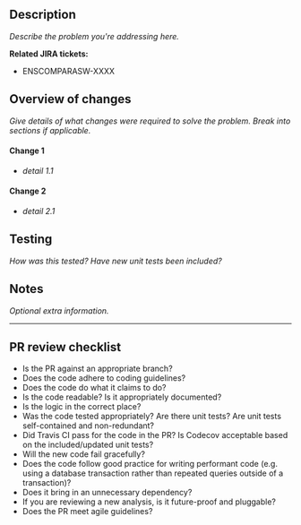 ## Description

_Describe the problem you're addressing here._

**Related JIRA tickets:**
- ENSCOMPARASW-XXXX

## Overview of changes
_Give details of what changes were required to solve the problem. Break into sections if applicable._

#### Change 1
- _detail 1.1_

#### Change 2
- _detail 2.1_

## Testing
_How was this tested? Have new unit tests been included?_

## Notes
_Optional extra information._

---

## PR review checklist

- Is the PR against an appropriate branch?
- Does the code adhere to coding guidelines?
- Does the code do what it claims to do?
- Is the code readable? Is it appropriately documented?
- Is the logic in the correct place?
- Was the code tested appropriately? Are there unit tests? Are unit tests self-contained and non-redundant?
- Did Travis CI pass for the code in the PR? Is Codecov acceptable based on the included/updated unit tests?
- Will the new code fail gracefully?
- Does the code follow good practice for writing performant code (e.g. using a database transaction rather than repeated queries outside of a transaction)?
- Does it bring in an unnecessary dependency?
- If you are reviewing a new analysis, is it future-proof and pluggable?
- Does the PR meet agile guidelines?
